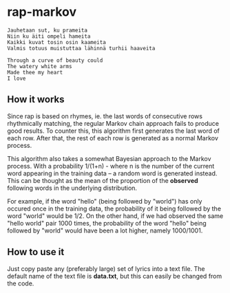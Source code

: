 # rap-markov

```
Jauhetaan sut, ku prameita 
Niin ku äiti ompeli hameita 
Kaikki kuvat tosin osin kaameita 
Valmis totuus muistuttaa lähinnä turhii haaveita
```

```
Through a curve of beauty could
The watery white arms
Made thee my heart
I love
```
 
## How it works

Since rap is based on rhymes, ie. the last words of consecutive rows rhythmically matching, the regular Markov chain approach fails to produce good results. To counter this, this algorithm first generates the last word of each row. After that, the rest of each row is generated as a normal Markov process.

This algorithm also takes a somewhat Bayesian approach to the Markov process. With a probability 1/(1+n) - where n is the number of the current word appearing in the training data – a random word is generated instead. This can be thought as the mean of the proportion of the __observed__ following words in the underlying distribution.

For example, if the word "hello" (being followed by "world") has only occured once in the training data, the probability of it being followed by the word "world" would be 1/2. On the other hand, if we had observed the same "hello world" pair 1000 times, the probability of the word "hello" being followed by "world" would have been a lot higher, namely 1000/1001.

## How to use it

Just copy paste any (preferably large) set of lyrics into a text file. The default name of the text file is __data.txt__, but this can easily be changed from the code.

